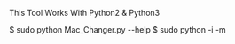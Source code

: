 This Tool Works With Python2 & Python3

$ sudo python Mac_Changer.py  --help
$ sudo python -i <your interface> -m <the desired MAC address>

